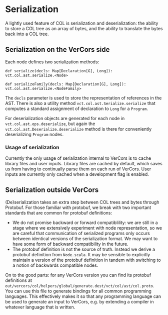 # Serialization

A lightly used feature of COL is serialization and deserialization: the ability to store a COL tree as an array of bytes, and the ability to translate the bytes back into a COL tree.

## Serialization on the VerCors side

Each node defines two serialization methods:

```
def serialize(decls: Map[Declaration[G], Long]): vct.col.ast.serialize.<Node>

def serializeFamily(decls: Map[Declaration[G], Long]): vct.col.ast.serialize.<NodeFamily>
```

The `decls` parameter is used to store the representation of references in the AST. There is also a utility method `vct.col.ast.Serialize.serialize` that computes a standard assignment of declaration to `Long` for a `Program`.

For deserialization objects are generated for each node in `vct.col.ast.ops.deserialize`, but again the `vct.col.ast.Deserialize.deserialize` method is there for conveniently deserializing `Program` nodes.

### Usage of serialization

Currently the only usage of serialization internal to VerCors is to cache library files and user inputs. Library files are cached by default, which saves us from having to continually parse them on each run of VerCors. User inputs are currently only cached when a development flag is enabled.

## Serialization outside VerCors

(De)serialization takes an extra step between COL trees and bytes through Protobuf. For those familiar with protobuf, we break with two important standards that are common for protobuf definitions:

* We do not promise backward or forward compatiblility: we are still in a stage where we extensively experiment with node representation, so we are careful that communication of serialized programs only occurs between identical versions of the serialization format. We may want to have some form of backward compatibility in the future.
* The protobuf definition is not the source of truth. Instead we derive a protobuf definition from `Node.scala`. It may be sensible to explicitly maintain a version of the protobuf definition in tandem with switching to a notion of backwards compatible nodes.

On to the good parts: for any VerCors version you can find its protobuf definitions at `out/vercors/col/helpers/global/generate.dest/vct/col/ast/col.proto`. You can use this file to generate bindings for all common programming languages. This effectively makes it so that any programming language can be used to generate an input to VerCors, e.g. by extending a compiler in whatever language that is written.